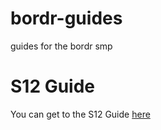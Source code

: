 # bordr-guides
guides for the bordr smp

# S12 Guide
You can get to the S12 Guide [here](https://github.com/sanitizethosehams/bordr-guides/s12)
